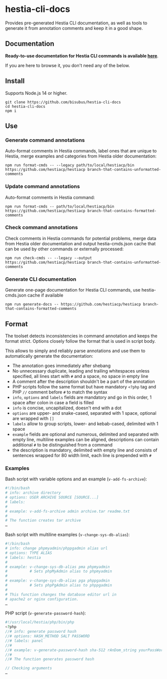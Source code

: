 # hestia-cli-docs

Provides pre-generated Hestia CLI documentation, as well as tools to generate it from annotation comments and keep it in a good shape.

## Documentation

**Ready-to-use documentation for Hestia CLI commands is available [here](./docs/README.md)**.

If you are here to browse it, you don't need any of the below.

## Install

Supports Node.js 14 or higher.

```
git clone https://github.com/bisubus/hestia-cli-docs
cd hestia-cli-docs
npm i
```

## Use

### Generate command annotations

Auto-format comments in Hestia commands, label ones that are unique to Hestia, merge examples and categories from Hestia older documentation:

```
npm run format-cmds -- --legacy path/to/local/hestiacp/bin https://github.com/hestiacp/hestiacp branch-that-contains-unformatted-comments
```

### Update command annotations

Auto-format comments in Hestia command:

```
npm run format-cmds -- path/to/local/hestiacp/bin https://github.com/hestiacp/hestiacp branch-that-contains-formatted-comments
```

### Check command annotations

Check comments in Hestia commands for potential problems, merge data from Hestia older documentation and output hestia-cmds.json cache that can be used by other commands or externally processed:

```
npm run check-cmds -- --legacy --output https://github.com/hestiacp/hestiacp branch-that-contains-unformatted-comments
```

### Generate CLI documentation

Generate one-page documentation for Hestia CLI commands, use hestia-cmds.json cache if available
```
npm run generate-docs -- https://github.com/hestiacp/hestiacp branch-that-contains-formatted-comments
```

## Format

The toolset detects inconsistencies in command annotation and keeps the format strict. Options closely follow the format that is used in script body.

 This allows to simply and reliably parse annotations and use them to automatically generate the documentation:

- The annotation goes immediately after shebang
- No unnecessary duplicate, leading and trailing whitespaces unless specified, all lines start with `#` and a space, no space in empty line
- A comment after the description shouldn't be a part of the annotation
- PHP scripts follow the same format but have mandatory `<?php` tag and PHP `//` comment before `#` to match the syntax
- `info`, `options` and `labels` fields are mandatory and go in this order, 1 space after colon in case a field is filled
- `info` is concise, uncapitalized, doesn't end with a dot
- `options` are upper- and snake-cased, separated with 1 space, optional are wrapped with `[]`
- `labels` allow to group scripts, lower- and kebab-cased, delimited with 1 space
- `example` fields are optional and numerous, delimited and separated with empty line, multiline examples can be aligned, descriptions can contain additional `#` to be distinguished from a command
- the description is mandatory, delimited with empty line and consists of sentences wrapped for 80 width limit, each line is prepended with `#`

### Examples

Bash script with variable options and an example (`v-add-fs-archive`):
```bash
#!/bin/bash
# info: archive directory
# options: USER ARCHIVE SOURCE [SOURCE...]
# labels:
#
# example: v-add-fs-archive admin archive.tar readme.txt
#
# The function creates tar archive
…
```

Bash script with multiline examples (`v-change-sys-db-alias`):
```bash
#!/bin/bash
# info: change phpmyadmin/phppgadmin alias url
# options: TYPE ALIAS
# labels: hestia
#
# example: v-change-sys-db-alias pma phpmyadmin
#          # Sets phpMyAdmin alias to phpmyadmin
#
# example: v-change-sys-db-alias pga phppgadmin
#          # Sets phpPgAdmin alias to phppgadmin
#
# This function changes the database editor url in
# apache2 or nginx configuration.
…
```

PHP script (`v-generate-password-hash`):
```php
#!/usr/local/hestia/php/bin/php
<?php
//# info: generate password hash
//# options: HASH_METHOD SALT PASSWORD
//# labels: panel
//#
//# example: v-generate-password-hash sha-512 rAnDom_string yourPassWord
//#
//# The function generates password hash

// Checking arguments
…
```